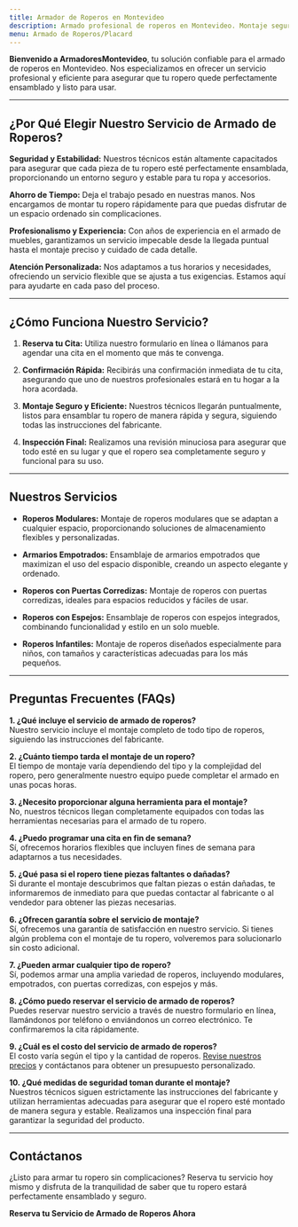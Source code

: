 ```yaml
---
title: Armador de Roperos en Montevideo
description: Armado profesional de roperos en Montevideo. Montaje seguro y eficiente. Reserva tu cita hoy y disfruta de tu ropero perfectamente ensamblado.
menu: Armado de Roperos/Placard
---
```


**Bienvenido a ArmadoresMontevideo**, tu solución confiable para el armado de roperos en Montevideo. Nos especializamos en ofrecer un servicio profesional y eficiente para asegurar que tu ropero quede perfectamente ensamblado y listo para usar.

---

## ¿Por Qué Elegir Nuestro Servicio de Armado de Roperos?

**Seguridad y Estabilidad:**
Nuestros técnicos están altamente capacitados para asegurar que cada pieza de tu ropero esté perfectamente ensamblada, proporcionando un entorno seguro y estable para tu ropa y accesorios.

**Ahorro de Tiempo:**
Deja el trabajo pesado en nuestras manos. Nos encargamos de montar tu ropero rápidamente para que puedas disfrutar de un espacio ordenado sin complicaciones.

**Profesionalismo y Experiencia:**
Con años de experiencia en el armado de muebles, garantizamos un servicio impecable desde la llegada puntual hasta el montaje preciso y cuidado de cada detalle.

**Atención Personalizada:**
Nos adaptamos a tus horarios y necesidades, ofreciendo un servicio flexible que se ajusta a tus exigencias. Estamos aquí para ayudarte en cada paso del proceso.

---

## ¿Cómo Funciona Nuestro Servicio?

1. **Reserva tu Cita:**
   Utiliza nuestro formulario en línea o llámanos para agendar una cita en el momento que más te convenga.

2. **Confirmación Rápida:**
   Recibirás una confirmación inmediata de tu cita, asegurando que uno de nuestros profesionales estará en tu hogar a la hora acordada.

3. **Montaje Seguro y Eficiente:**
   Nuestros técnicos llegarán puntualmente, listos para ensamblar tu ropero de manera rápida y segura, siguiendo todas las instrucciones del fabricante.

4. **Inspección Final:**
   Realizamos una revisión minuciosa para asegurar que todo esté en su lugar y que el ropero sea completamente seguro y funcional para su uso.

---

## Nuestros Servicios

- **Roperos Modulares:**
  Montaje de roperos modulares que se adaptan a cualquier espacio, proporcionando soluciones de almacenamiento flexibles y personalizadas.

- **Armarios Empotrados:**
  Ensamblaje de armarios empotrados que maximizan el uso del espacio disponible, creando un aspecto elegante y ordenado.

- **Roperos con Puertas Corredizas:**
  Montaje de roperos con puertas corredizas, ideales para espacios reducidos y fáciles de usar.

- **Roperos con Espejos:**
  Ensamblaje de roperos con espejos integrados, combinando funcionalidad y estilo en un solo mueble.

- **Roperos Infantiles:**
  Montaje de roperos diseñados especialmente para niños, con tamaños y características adecuadas para los más pequeños.

---

## Preguntas Frecuentes (FAQs)

**1. ¿Qué incluye el servicio de armado de roperos?**  
Nuestro servicio incluye el montaje completo de todo tipo de roperos, siguiendo las instrucciones del fabricante.

**2. ¿Cuánto tiempo tarda el montaje de un ropero?**  
El tiempo de montaje varía dependiendo del tipo y la complejidad del ropero, pero generalmente nuestro equipo puede completar el armado en unas pocas horas.

**3. ¿Necesito proporcionar alguna herramienta para el montaje?**  
No, nuestros técnicos llegan completamente equipados con todas las herramientas necesarias para el armado de tu ropero.

**4. ¿Puedo programar una cita en fin de semana?**  
Sí, ofrecemos horarios flexibles que incluyen fines de semana para adaptarnos a tus necesidades.

**5. ¿Qué pasa si el ropero tiene piezas faltantes o dañadas?**  
Si durante el montaje descubrimos que faltan piezas o están dañadas, te informaremos de inmediato para que puedas contactar al fabricante o al vendedor para obtener las piezas necesarias.

**6. ¿Ofrecen garantía sobre el servicio de montaje?**  
Sí, ofrecemos una garantía de satisfacción en nuestro servicio. Si tienes algún problema con el montaje de tu ropero, volveremos para solucionarlo sin costo adicional.

**7. ¿Pueden armar cualquier tipo de ropero?**  
Sí, podemos armar una amplia variedad de roperos, incluyendo modulares, empotrados, con puertas corredizas, con espejos y más.

**8. ¿Cómo puedo reservar el servicio de armado de roperos?**  
Puedes reservar nuestro servicio a través de nuestro formulario en línea, llamándonos por teléfono o enviándonos un correo electrónico. Te confirmaremos la cita rápidamente.

**9. ¿Cuál es el costo del servicio de armado de roperos?**  
El costo varía según el tipo y la cantidad de roperos. [Revise nuestros precios](/precios) y contáctanos para obtener un presupuesto personalizado.

**10. ¿Qué medidas de seguridad toman durante el montaje?**  
Nuestros técnicos siguen estrictamente las instrucciones del fabricante y utilizan herramientas adecuadas para asegurar que el ropero esté montado de manera segura y estable. Realizamos una inspección final para garantizar la seguridad del producto.

---

## Contáctanos

¿Listo para armar tu ropero sin complicaciones? Reserva tu servicio hoy mismo y disfruta de la tranquilidad de saber que tu ropero estará perfectamente ensamblado y seguro.

**Reserva tu Servicio de Armado de Roperos Ahora**
